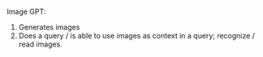 Image GPT:

1. Generates images
2. Does a query / is able to use images as context in a query; recognize / read images.

